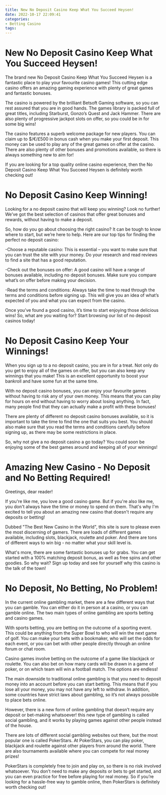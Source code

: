 ```yaml
---
title: New No Deposit Casino Keep What You Succeed Heysen!
date: 2022-10-17 22:09:41
categories:
- Betting Casino
tags:
---
```



#  New No Deposit Casino Keep What You Succeed Heysen!

The brand new No Deposit Casino Keep What You Succeed Heysen is a fantastic place to play your favourite casino games! This cutting edge casino offers an amazing gaming experience with plenty of great games and fantastic bonuses.

The casino is powered by the brilliant Betsoft Gaming software, so you can rest assured that you are in good hands. The games library is packed full of great titles, including Starburst, Gonzo’s Quest and Jack Hammer. There are also plenty of progressive jackpot slots on offer, so you could be in for some big wins!

The casino features a superb welcome package for new players. You can claim up to $/€/£500 in bonus cash when you make your first deposit. This money can be used to play any of the great games on offer at the casino. There are also plenty of other bonuses and promotions available, so there is always something new to aim for!

If you are looking for a top quality online casino experience, then the No Deposit Casino Keep What You Succeed Heysen is definitely worth checking out!

#  No Deposit Casino Keep Winning!

Looking for a no deposit casino that will keep you winning? Look no further! We’ve got the best selection of casinos that offer great bonuses and rewards, without having to make a deposit.

So, how do you go about choosing the right casino? It can be tough to know where to start, but we’re here to help. Here are our top tips for finding the perfect no deposit casino:

-Choose a reputable casino: This is essential – you want to make sure that you can trust the site with your money. Do your research and read reviews to find a site that has a good reputation.

-Check out the bonuses on offer: A good casino will have a range of bonuses available, including no deposit bonuses. Make sure you compare what’s on offer before making your decision.

-Read the terms and conditions: Always take the time to read through the terms and conditions before signing up. This will give you an idea of what’s expected of you and what you can expect from the casino.

Once you’ve found a good casino, it’s time to start enjoying those delicious wins! So, what are you waiting for? Start browsing our list of no deposit casinos today!

#  No Deposit Casino Keep Your Winnings!

When you sign up to a no deposit casino, you are in for a treat. Not only do you get to enjoy all of the games on offer, but you can also keep any winnings that you make! This is an excellent opportunity to boost your bankroll and have some fun at the same time.

With no deposit casino bonuses, you can enjoy your favourite games without having to risk any of your own money. This means that you can play for hours on end without having to worry about losing anything. In fact, many people find that they can actually make a profit with these bonuses!

There are plenty of different no deposit casino bonuses available, so it is important to take the time to find the one that suits you best. You should also make sure that you read the terms and conditions carefully before signing up, as there may be some restrictions in place.

So, why not give a no deposit casino a go today? You could soon be enjoying some of the best games around and keeping all of your winnings!

#  Amazing New Casino - No Deposit and No Betting Required!

Greetings, dear reader! 

If you're like me, you love a good casino game. But if you're also like me, you don't always have the time or money to spend on them. That's why I'm excited to tell you about an amazing new casino that doesn't require any deposits or betting!

Dubbed "The Best New Casino in the World", this site is sure to please even the most discerning of gamers. There are loads of different games available, including slots, blackjack, roulette and poker. And there are tons of different ways to win big - no matter what your skill level is.

What's more, there are some fantastic bonuses up for grabs. You can get started with a 100% matching deposit bonus, as well as free spins and other goodies. So why wait? Sign up today and see for yourself why this casino is the talk of the town!

#  No Deposit, No Betting, No Problem!

In the current online gambling market, there are a few different ways that you can gamble. You can either do it in person at a casino, or you can gamble online. The two main types of online gambling are sports betting and casino games.

With sports betting, you are betting on the outcome of a sporting event. This could be anything from the Super Bowl to who will win the next game of golf. You can make your bets with a bookmaker, who will set the odds for each event, or you can bet with other people directly through an online forum or chat room.

Casino games involve betting on the outcome of a game like blackjack or roulette. You can also bet on how many cards will be drawn in a game of poker, or on which team will win a football match. The options are endless!

The main downside to traditional online gambling is that you need to deposit money into an account before you can start betting. This means that if you lose all your money, you may not have any left to withdraw. In addition, some countries have strict laws about gambling, so it’s not always possible to place bets online.

However, there is a new form of online gambling that doesn’t require any deposit or bet-making whatsoever! this new type of gambling is called social gambling, and it works by playing games against other people instead of the house.

There are lots of different social gambling websites out there, but the most popular one is called PokerStars. At PokerStars, you can play poker, blackjack and roulette against other players from around the world. There are also tournaments available where you can compete for real money prizes!

PokerStars is completely free to join and play on, so there is no risk involved whatsoever. You don’t need to make any deposits or bets to get started, and you can even practice for free before playing for real money. So if you’re looking for a hassle-free way to gamble online, then PokerStars is definitely worth checking out!